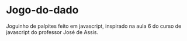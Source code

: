 # Jogo-do-dado
 Joguinho de palpites feito em javascript, inspirado na aula 6 do curso de javascript do professor José de Assis.
